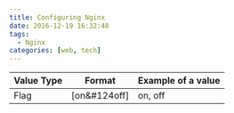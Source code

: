```yaml
---
title: Configuring Nginx
date: 2016-12-19 16:32:48
tags:
  - Nginx
categories: [web, tech]
---
```


| Value Type | Format | Example of a value |
| ---------- | ------ | ------------------ |
| Flag       | [on&#124off] | on, off      |